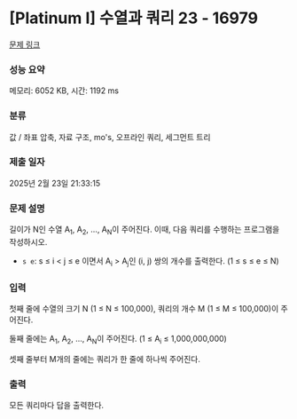 # [Platinum I] 수열과 쿼리 23 - 16979 

[문제 링크](https://www.acmicpc.net/problem/16979) 

### 성능 요약

메모리: 6052 KB, 시간: 1192 ms

### 분류

값 / 좌표 압축, 자료 구조, mo's, 오프라인 쿼리, 세그먼트 트리

### 제출 일자

2025년 2월 23일 21:33:15

### 문제 설명

<p>길이가 N인 수열 A<sub>1</sub>, A<sub>2</sub>, ..., A<sub>N</sub>이 주어진다. 이때, 다음 쿼리를 수행하는 프로그램을 작성하시오.</p>

<ul>
	<li><code>s e</code>: s ≤ i < j ≤ e 이면서 A<sub>i</sub> > A<sub>j</sub>인 (i, j) 쌍의 개수를 출력한다. (1 ≤ s ≤ e ≤ N)</li>
</ul>

### 입력 

 <p>첫째 줄에 수열의 크기 N (1 ≤ N ≤ 100,000), 쿼리의 개수 M (1 ≤ M ≤ 100,000)이 주어진다.</p>

<p>둘째 줄에는 A<sub>1</sub>, A<sub>2</sub>, ..., A<sub>N</sub>이 주어진다. (1 ≤ A<sub>i</sub> ≤ 1,000,000,000)</p>

<p>셋째 줄부터 M개의 줄에는 쿼리가 한 줄에 하나씩 주어진다.</p>

### 출력 

 <p>모든 쿼리마다 답을 출력한다.</p>

